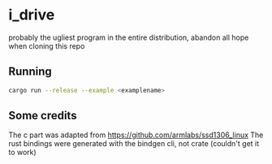 # i_drive
probably the ugliest program in the entire distribution, abandon all hope when cloning this repo

## Running
```sh
cargo run --release --example <examplename>
```

## Some credits
The c part was adapted from https://github.com/armlabs/ssd1306_linux
The rust bindings were generated with the bindgen cli, not crate (couldn't get it to work)
